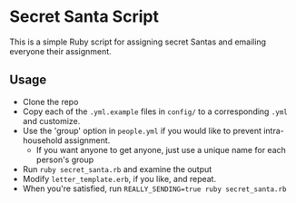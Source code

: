 # Secret Santa Script

This is a simple Ruby script for assigning secret Santas and emailing everyone their assignment.

## Usage

- Clone the repo
- Copy each of the `.yml.example` files in `config/` to a corresponding `.yml` and customize.
- Use the 'group' option in `people.yml` if you would like to prevent intra-household assignment.
	- If you want anyone to get anyone, just use a unique name for each person's group
- Run `ruby secret_santa.rb` and examine the output
- Modify `letter_template.erb`, if you like, and repeat.
- When you're satisfied, run `REALLY_SENDING=true ruby secret_santa.rb`

